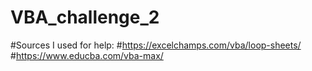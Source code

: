 # VBA_challenge_2

#Sources I used for help: #https://excelchamps.com/vba/loop-sheets/ #https://www.educba.com/vba-max/

